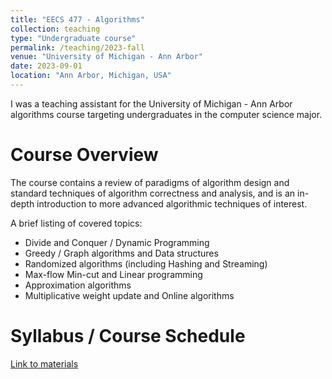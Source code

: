 ```yaml
---
title: "EECS 477 - Algorithms"
collection: teaching
type: "Undergraduate course"
permalink: /teaching/2023-fall
venue: "University of Michigan - Ann Arbor"
date: 2023-09-01
location: "Ann Arbor, Michigan, USA"
---
```


I was a teaching assistant for the University of Michigan - Ann Arbor algorithms course targeting undergraduates in the computer science major.

Course Overview
======
The course contains a review of paradigms of algorithm design and standard techniques of algorithm correctness and analysis, and is an in-depth introduction to more advanced algorithmic techniques of interest.

A brief listing of covered topics:
* Divide and Conquer / Dynamic Programming
* Greedy / Graph algorithms and Data structures
* Randomized algorithms (including Hashing and Streaming)
* Max-flow Min-cut and Linear programming
* Approximation algorithms
* Multiplicative weight update and Online algorithms

Syllabus / Course Schedule
======
[Link to materials](http://kirotas.github.io/files/teaching/2023-fall-teaching-syllabus.pdf)
